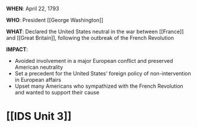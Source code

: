 **WHEN**: April 22, 1793

**WHO**: President [[George Washington]]

**WHAT**: Declared the United States neutral in the war between [[France]] and [[Great Britain]], following the outbreak of the French Revolution

**IMPACT**:
* Avoided involvement in a major European conflict and preserved American neutrality
* Set a precedent for the United States' foreign policy of non-intervention in European affairs
* Upset many Americans who sympathized with the French Revolution and wanted to support their cause
# [[IDS Unit 3]]
